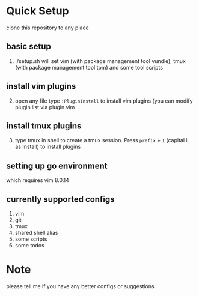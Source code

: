 # Quick Setup
 clone this repository to any place

## basic setup
1. ./setup.sh will set vim (with package management tool vundle), tmux (with package management tool tpm) and some tool scripts
## install vim plugins
2. open any file type `:PluginInstall` to install vim plugins (you can modify plugin list via plugin.vim
## install tmux plugins
3. type tmux in shell to create a tmux session. Press `prefix` + `I` (capital i, as Install) to install plugins
## setting up go environment
which requires vim 8.0.14


## currently supported configs
1. vim
2. git
3. tmux
4. shared shell alias
5. some scripts
6. some todos

# Note
please tell me if you have any better configs or suggestions.

